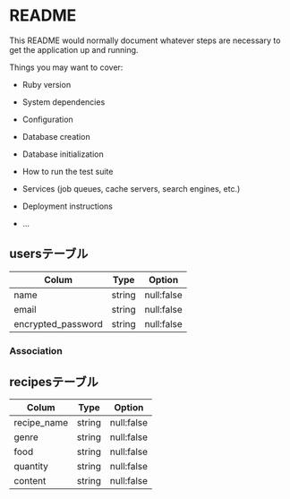 # README

This README would normally document whatever steps are necessary to get the
application up and running.

Things you may want to cover:

* Ruby version

* System dependencies

* Configuration

* Database creation

* Database initialization

* How to run the test suite

* Services (job queues, cache servers, search engines, etc.)

* Deployment instructions

* ...

## usersテーブル

|Colum              |Type      |Option      |
|-------------------|----------|------------|
|name               |string    |null:false  |
|email              |string    |null:false  |
|encrypted_password |string    |null:false  |

### Association



## recipesテーブル
|Colum              |Type      |Option      |
|-------------------|----------|------------|
|recipe_name        |string    |null:false  |
|genre              |string    |null:false  |
|food               |string    |null:false  |
|quantity           |string    |null:false  |
|content            |string    |null:false  |


